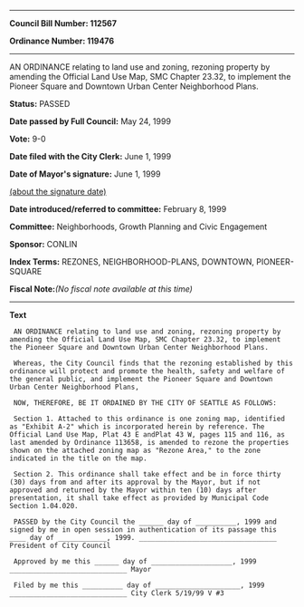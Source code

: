 

********

**Council Bill Number: 112567**
   
**Ordinance Number: 119476**
********

 AN ORDINANCE relating to land use and zoning, rezoning property by amending the Official Land Use Map, SMC Chapter 23.32, to implement the Pioneer Square and Downtown Urban Center Neighborhood Plans.

**Status:** PASSED
   
**Date passed by Full Council:** May 24, 1999
   
**Vote:** 9-0
   
**Date filed with the City Clerk:** June 1, 1999
   
**Date of Mayor's signature:** June 1, 1999
   
[(about the signature date)](/~public/approvaldate.htm)
   
   
   
**Date introduced/referred to committee:** February 8, 1999
   
**Committee:** Neighborhoods, Growth Planning and Civic Engagement
   
**Sponsor:** CONLIN
   
   
**Index Terms:** REZONES, NEIGHBORHOOD-PLANS, DOWNTOWN, PIONEER-SQUARE

**Fiscal Note:**_(No fiscal note available at this time)_

********

**Text**
   
```
 AN ORDINANCE relating to land use and zoning, rezoning property by amending the Official Land Use Map, SMC Chapter 23.32, to implement the Pioneer Square and Downtown Urban Center Neighborhood Plans.

 Whereas, the City Council finds that the rezoning established by this ordinance will protect and promote the health, safety and welfare of the general public, and implement the Pioneer Square and Downtown Urban Center Neighborhood Plans,

 NOW, THEREFORE, BE IT ORDAINED BY THE CITY OF SEATTLE AS FOLLOWS:

 Section 1. Attached to this ordinance is one zoning map, identified as "Exhibit A-2" which is incorporated herein by reference. The Official Land Use Map, Plat 43 E andPlat 43 W, pages 115 and 116, as last amended by Ordinance 113658, is amended to rezone the properties shown on the attached zoning map as "Rezone Area," to the zone indicated in the title on the map.

 Section 2. This ordinance shall take effect and be in force thirty (30) days from and after its approval by the Mayor, but if not approved and returned by the Mayor within ten (10) days after presentation, it shall take effect as provided by Municipal Code Section 1.04.020.

 PASSED by the City Council the ______ day of __________, 1999 and signed by me in open session in authentication of its passage this ____ day of ____________, 1999. __________________________________ President of City Council

 Approved by me this ______ day of ____________________, 1999 _____________________________ Mayor

 Filed by me this __________ day of _____________________, 1999 _____________________________ City Clerk 5/19/99 V #3

```
